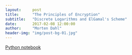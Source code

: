 ```yaml
---
layout:     post
title:      "The Principles of Encryption"
subtitle:   "Discrete Logarithms and ElGamal's Scheme"
date:       2017-02-08 12:00:00
author:     "Morten Dahl"
header-img: "img/post-bg-01.jpg"
---
```


[Python notebook](https://github.com/mortendahl/notes/blob/master/cryptography/BasicCrypto.ipynb)